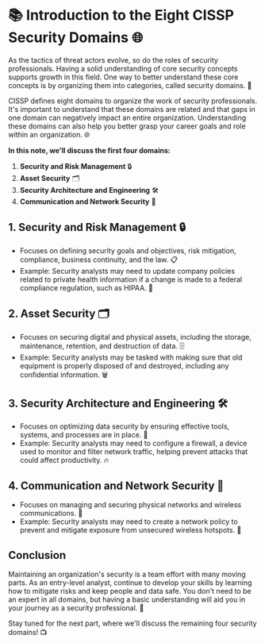 # 📚 Introduction to the Eight CISSP Security Domains 🌐

As the tactics of threat actors evolve, so do the roles of security professionals. Having a solid understanding of core security concepts supports growth in this field. One way to better understand these core concepts is by organizing them into categories, called security domains. 🌟

CISSP defines eight domains to organize the work of security professionals. It's important to understand that these domains are related and that gaps in one domain can negatively impact an entire organization. Understanding these domains can also help you better grasp your career goals and role within an organization. 🌐

**In this note, we'll discuss the first four domains:**
1. **Security and Risk Management** 🔒
2. **Asset Security** 🗂️
3. **Security Architecture and Engineering** 🛠️
4. **Communication and Network Security** 📡

## 1. Security and Risk Management 🔒
- Focuses on defining security goals and objectives, risk mitigation, compliance, business continuity, and the law. 📋
- Example: Security analysts may need to update company policies related to private health information if a change is made to a federal compliance regulation, such as HIPAA. 🏥

## 2. Asset Security 🗂️
- Focuses on securing digital and physical assets, including the storage, maintenance, retention, and destruction of data. 🗄️
- Example: Security analysts may be tasked with making sure that old equipment is properly disposed of and destroyed, including any confidential information. 🗑️

## 3. Security Architecture and Engineering 🛠️
- Focuses on optimizing data security by ensuring effective tools, systems, and processes are in place. 🔧
- Example: Security analysts may need to configure a firewall, a device used to monitor and filter network traffic, helping prevent attacks that could affect productivity. 🔥

## 4. Communication and Network Security 📡
- Focuses on managing and securing physical networks and wireless communications. 📶
- Example: Security analysts may need to create a network policy to prevent and mitigate exposure from unsecured wireless hotspots. 🚫

## Conclusion
Maintaining an organization's security is a team effort with many moving parts. As an entry-level analyst, continue to develop your skills by learning how to mitigate risks and keep people and data safe. You don't need to be an expert in all domains, but having a basic understanding will aid you in your journey as a security professional. 🚀

Stay tuned for the next part, where we'll discuss the remaining four security domains! 📺
